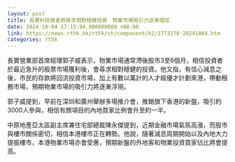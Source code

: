 ```yaml
---
layout: post
title: 長實料投資者將尋求相對穩健投資　物業市場吸引力逐漸增加
date: 2024-10-04 17:15:04.000000000 +08:00
link: https://news.rthk.hk/rthk/ch/component/k2/1773270-20241004.htm
categories: rthk
---
```


長實營業部首席經理郭子威表示，物業市場通常滯後股市3至6個月，相信投資者於最近急升的股票市場獲利後，會尋求相對穩健的投資。他又指，有信心減息之後，市民的存款將回流投資市場，加上有數以萬計的人才經優才計劃來港，帶動租務市場，預期物業市場的吸引力將逐漸浮現。
 
郭子威提到，早前在深圳和廣州舉辦多場推介會，推銷旗下香港的新盤，吸引約3000人參與，相信有關項目的內地買家比例會升至約一半。

中原地產亞太區副主席兼住宅部總裁陳永傑提到，近期金融市場氣氛高漲，而股市與樓市關係密切，相信本港樓市正在轉勢。他說，隨著減息周期開始以及內地大力提振樓市，本港物業市場亦會受惠，預期新盤的外地客和物業投資買家佔比將會提高。
